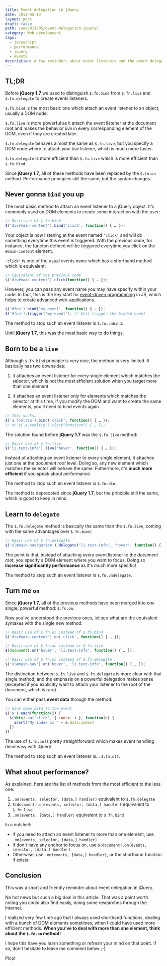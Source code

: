 ```yaml
---
title: Event delegation in jQuery
date: 2013-05-13
layout: post
draft: false
path: /en/2013/05/event-delegation-jquery/
category: Web development
tags:
  - javascript
  - performance
  - jquery
  - events
description: A few reminders about event listeners and the event delegation best practices in jQuery.
---
```


## TL;DR

Before **jQuery 1.7** we used to distinguish `$.fn.bind` from `$.fn.live` and `$.fn.delegate` to create events listeners.

`$.fn.bind` is the most basic one which attach an event listener to an object, usually a DOM node.

`$.fn.live` is more powerful as it attach the event listener at the document root and makes the behavior _live_ in every corresponding element of the DOM, even if they are created later.

`$.fn.delegate` behaves almost the same as `$.fn.live`, but you specify a DOM node where to attach your _live_ listener, which is much more faster.

`$.fn.delegate` is more efficient than `$.fn.live` which is more efficient than `$.fn.bind`.

Since **jQuery 1.7**, all of these methods have been replaced by the `$.fn.on` method. Performance principles still the same, but the syntax changes.

## Never gonna `bind` you up

The most basic method to attach an event listener to a jQuery object. It's commonly used on DOM elements to create some interaction with the user:

```js
// Basic use of $.fn.bind
$('div#main-content').bind('click', function() { … });
```

Your object is now listening at the event named `'click'` and will do something everytime this event is triggered. With the previous code, for instance, the functon defined will be triggered everytime you click on the `#main-content` element.

`'click'` is one of the usual events name which has a shorthand method which is equivalent:

```js
// Equivalent of the previous code
$('div#main-content').click(function() { … });
```

However, you can pass any event name you may have specify within your code. In fact, this is the key start for [event-driven programming](http://en.wikipedia.org/wiki/Event-driven_programming) in JS, which helps to create advanced web-applications.

```js
$('#foo').bind('my-event', function() { … });
$('#foo').trigger('my-event'); // Will trigger the binded event
```

The method to stop such an event listener is `$.fn.unbind`.

Until **jQuery 1.7**, this was the most basic way to do things.

## Born to be a `live`

Although `$.fn.bind` principle is very nice, the method is very limited. It basically has two downsides:

1. It attaches an event listener for every single element which matches the selector, which is not the most efficient solution when you target more than one element

2. It attaches an event listener only for elements which matches the selector at this time, if you modify the DOM and want to create the same elements, you'll need to bind events again.

```js
// This sucks…
$('a.tooltip').bind('click', function() { … });
// or $('a.tooltip').click(function() { … });
```

The solution found before **jQuery 1.7** was the `$.fn.live` method:

```js
// Basic use of $.fn.live
$('li.text-info').live('hover', function() { … });
```

Instead of attaching an event listener to every single element, it attaches just one at the _document root_ level. Doing so, any new element which matches the selector will behave the same. Futhermore, it's **much more efficient** if you speak about performance.

The method to stop such an event listener is `$.fn.die`.

The method is deprecated since **jQuery 1.7**, but the principle still the same, which is good to keep in mind.

## Learn to `delegate`

The `$.fn.delegate` method is basically the same than the `$.fn.live`, coming with the same advantages over `$.fn.bind`:

```js
// Basic use of $.fn.delegate
$('ul#main-navigation').delegate('li.text-info', 'hover', function() { … });
```

The point is that, instead of attaching every event listener to the _document root_, you specify a DOM element where you want to focus. Doing so **increase significantly performance** as it's much more specific!

The method to stop such an event listener is `$.fn.undelegate`.

## Turn me `on`

Since **jQuery 1.7**, all of the previous methods have been merged into one single, powerful method: `$.fn.on`.

Now you've understood the previous ones, let see what are the equivalent syntaxes with the single new method:

```js
// Basic use of $.fn.on instead of $.fn.bind
$('div#main-content').on('click', function() { … });

// Basic use of $.fn.on instead of $.fn.live
$(document).on('hover', 'li.text-info', function() { … });

// Basic use of $.fn.on instead of $.fn.delegate
$('ul#main-nav').on('hover', 'li.text-info', function() { … });
```

The distinction between `$.fn.live` and `$.fn.delegate` is more clear with that single method, and the emphasis on a powerful delegation makes sense (excepted if you explicitly want to attach your listener to the root of the document, which is rare).

You can either pass **event data** through the method:

```js
// Give some data to the event
$('a').each(function(i) {
  $(this).on('click', { index: i }, function(e) {
    alert('My index is ' + e.data.index)
  })
})
```

The use of `$.fn.on` is pretty straightforward which makes event handling dead easy with jQuery!

The method to stop such an event listener is… `$.fn.off`.

## What about performance?

As explained, here are the list of methods from the most efficient to the less one:

1. `.on(events, selector, [data,] handler)` equivalent to `$.fn.delegate`
2. `$(document).on(events, selector, [data,] handler)` equivalent to `$.fn.live`
3. `.on(events, [data,] handler)` equivalent to `$.fn.bind`

In a nutshell:

* If you need to attach an event listener to more than one element, use `.on(events, selector, [data,] handler)`
* If don't have any anchor to focus on, use `$(document).on(events, selector, [data,] handler)`
* Otherwise, use `.on(events, [data,] handler)`, or the shorthand function if exists

## Conclusion

This was a short and friendly reminder about event delegation in jQuery.

No hot news but such a big deal in this article. That was a point worth noting you could also find easily, doing some researches through the Internet.

I realized very few time ago that I always used shorthand functions, dealing with a bunch of DOM elements sometimes, when I could have used more efficient methods. **When you've to deal with more than one element, think about the `$.fn.on` method!**

I hope this have you learn something or refresh your mind on that point. If so, don't hesitate to leave me comment below ;-)

Plop!
